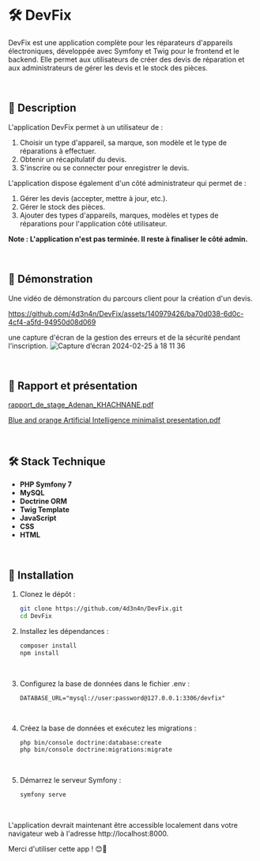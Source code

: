 # 🛠️ DevFix

DevFix est une application complète pour les réparateurs d'appareils électroniques, développée avec Symfony et Twig pour le frontend et le backend. Elle permet aux utilisateurs de créer des devis de réparation et aux administrateurs de gérer les devis et le stock des pièces.

<br>

## 🌟 Description

L'application DevFix permet à un utilisateur de :

1. Choisir un type d'appareil, sa marque, son modèle et le type de réparations à effectuer.
2. Obtenir un récapitulatif du devis.
3. S'inscrire ou se connecter pour enregistrer le devis.

L'application dispose également d'un côté administrateur qui permet de :

1. Gérer les devis (accepter, mettre à jour, etc.).
2. Gérer le stock des pièces.
3. Ajouter des types d'appareils, marques, modèles et types de réparations pour l'application côté utilisateur.

**Note : L'application n'est pas terminée. Il reste à finaliser le côté admin.**

<br>

## 🎥 Démonstration

Une vidéo de démonstration du parcours client pour la création d'un devis.

https://github.com/4d3n4n/DevFix/assets/140979426/ba70d038-6d0c-4cf4-a5fd-94950d08d069

une capture d'écran de la gestion des erreurs et de la sécurité pendant l'inscription.
![Capture d’écran 2024-02-25 à 18 11 36](https://github.com/4d3n4n/DevFix/assets/140979426/fdd51149-04bc-4866-ac1d-4ab0fa869a88)


<br>

## 📘 Rapport et présentation

[rapport_de_stage_Adenan_KHACHNANE.pdf](https://github.com/user-attachments/files/15779841/rapport_de_stage_Adenan_KHACHNANE.pdf)

[Blue and orange Artificial Intelligence minimalist presentation.pdf](https://github.com/user-attachments/files/15779842/Blue.and.orange.Artificial.Intelligence.minimalist.presentation.pdf)


<br>

## 🛠️ Stack Technique

- **PHP Symfony 7**
- **MySQL**
- **Doctrine ORM**
- **Twig Template**
- **JavaScript**
- **CSS**
- **HTML**

<br>

## 🚀 Installation

1. Clonez le dépôt :
   ```bash
   git clone https://github.com/4d3n4n/DevFix.git
   cd DevFix
   ```
   
2. Installez les dépendances :
   ```bash
   composer install
   npm install
   ```

<br>

3. Configurez la base de données dans le fichier .env :
   ```env
   DATABASE_URL="mysql://user:password@127.0.0.1:3306/devfix"
   ```

<br>

4. Créez la base de données et exécutez les migrations :
   ```bash
   php bin/console doctrine:database:create
   php bin/console doctrine:migrations:migrate
   ```

<br>

5. Démarrez le serveur Symfony :
   ```bash
   symfony serve
   ```

<br>

L'application devrait maintenant être accessible localement dans votre navigateur web à l'adresse http://localhost:8000.


Merci d'utiliser cette app ! 😊🔧
